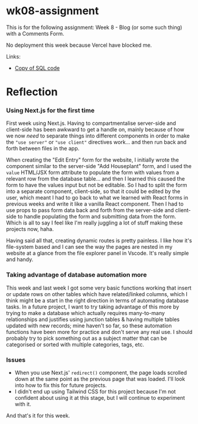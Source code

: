 # wk08-assignment

This is for the following assignment: Week 8 - Blog (or some such thing) with a Comments Form.



No deployment this week because Vercel have blocked me.


Links:
- [Copy of SQL code](./README/sql-code.sql)


# Reflection

### Using Next.js for the first time
First week using Next.js. Having to compartmentalise server-side and client-side has been awkward to get a handle on, mainly because of how we now *need* to separate things into different components in order to make the `"use server"` or `"use client"` directives work... and then run back and forth between files in the app.



When creating the "Edit Entry" form for the website, I initially wrote the component similar to the server-side "Add Houseplant" form, and I used the `value` HTML/JSX form attribute to populate the form with values from a relevant row from the database table... and then I learned this caused the form to have the values input but not be editable. So I had to split the form into a separate component, client-side, so that it could be edited by the user, which meant I had to go back to what we learned with React forms in previous weeks and write it like a vanilla React component. Then I had to use props to pass form data back and forth from the server-side and client-side to handle populating the form and submitting data from the form. Which is all to say I feel like I'm really juggling a lot of stuff making these projects now, haha.



Having said all that, creating dynamic routes is pretty painless. I like how it's file-system based and I can see the way the pages are nested in my website at a glance from the file explorer panel in Vscode. It's really simple and handy.



### Taking advantage of database automation more
This week and last week I got some very basic functions working that insert or update rows on other tables which have related/linked columns, which I think might be a start in the right direction in terms of automating database tasks. In a future project, I want to try taking advantage of this more by trying to make a database which actually requires many-to-many relationships and justifies using junction tables & having multiple tables updated with new records; mine haven't so far, so these automation functions have been more for practice and don't serve any real use. I should probably try to pick something out as a subject matter that can be categorised or sorted with multiple categories, tags, etc.



### Issues
- When you use Next.js' `redirect()` component, the page loads scrolled down at the same point as the previous page that was loaded. I'll look into how to fix this for future projects.
- I didn't end up using Tailwind CSS for this project because I'm not confident about using it at this stage, but I will continue to experiment with it.



And that's it for this week.